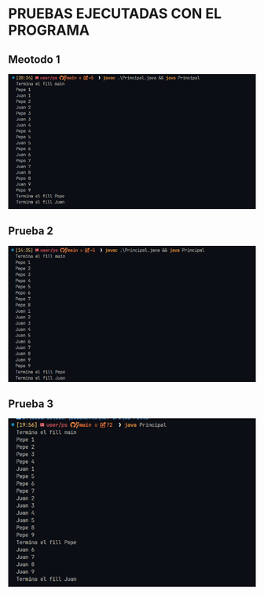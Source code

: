 # PRUEBAS EJECUTADAS CON EL PROGRAMA

## Meotodo 1

![prueba1](imgs/prueba1.png)

## Prueba 2

![prueba2](imgs/prueba2.png)

## Prueba 3

![prueba3](imgs/prueba3.png)